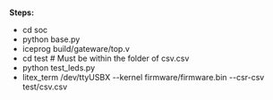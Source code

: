 #

**Steps:**
* cd soc
* python base.py
* iceprog build/gateware/top.v
* cd test # Must be within the folder of csv.csv
* python test_leds.py
* litex_term /dev/ttyUSBX --kernel firmware/firmware.bin --csr-csv test/csv.csv
